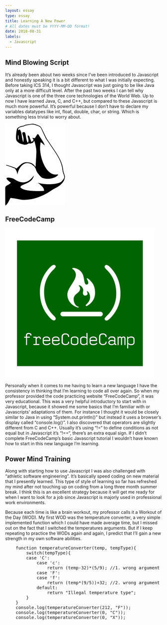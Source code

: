 ```yaml
---
layout: essay
type: essay
title: Learning A New Power
# All dates must be YYYY-MM-DD format!
date: 2018-08-31
labels:
  - Javascript
---
```


## Mind Blowing Script

It’s already been about two weeks since I’ve been introduced to Javascript and honestly speaking it is a bit different to what I was initially expecting. Before taking ICS 314, I thought Javascript was just going to be like Java only at a more difficult level. After the past two weeks I can tell why Javascript is one of the three core technologies of the World Web. Up to now I have learned Java, C, and C++, but compared to these Javascript is much more powerful. It’s powerful because I don’t have to declare my variables datatypes like int, float, double, char, or string. Which is something less trivial to worry about.

<img class="ui small left floated rounded image" src="../images/arm.jpg">

## FreeCodeCamp

<img class="ui small right floated rounded image" src="../images/FCC.jpeg">

Personally when it comes to me having to learn a new language I have the consistency in thinking that I’m learning to code all over again. So when my professor provided the code practicing website “FreeCodeCamp”, it was very educational. This was a very helpful introductory to start with in Javascript, because it showed me some basics that I’m familiar with or Javascripts’ adaptations of them. For instance I thought it would be closely similar to Java in using “System.out.println()” but instead it uses a browser’s display called “console.log()”. I also discovered that operators are slightly different from C and C++. Usually it’s using “!=“ to define conditions as not equal but in Javascript it’s “!==“, there’s an extra equal sign. If I didn’t complete FreeCodeCamp’s basic Javascript tutorial I wouldn’t have known how to start in this new language I’m learning.

## Power Mind Training

Along with starting how to use Javascript I was also challenged with “athletic software engineering”. It’s basically speed coding on new material that I presently learned. This type of style of learning so far has refreshed my mind after not touching up on coding from a long three month summer break. I think this is an excellent strategy because it will get me ready for when I want to look for a job since Javascript is majorly used in professional work environments. 

Because each time is like a brain workout, my professor calls it a Workout of the Day (WOD). My first WOD was the temperature converter, a very simple implemented function which I could have made average time, but I missed out on the fact that I switched the temperatures arguments. But if I keep repeating to practice the WODs again and again, I predict that I’ll gain a new strength in my own software abilities.

<pre>
	function temperatureConverter(temp, tempType){
		switch(tempType){
  		case 'C': 
    		case 'c':
    			return (temp-32)*(5/9);	//1. wrong argument
    		case 'F':
    		case 'f':
    			return (temp*(9/5))+32;	//2. wrong argument
    		default:
    			return "Illegal temperature type";
  		}
	}
	console.log(temperatureConverter(212, "F"));
	console.log(temperatureConverter(0, "C"));     
	console.log(temperatureConverter(0, "X"));  
</pre>
